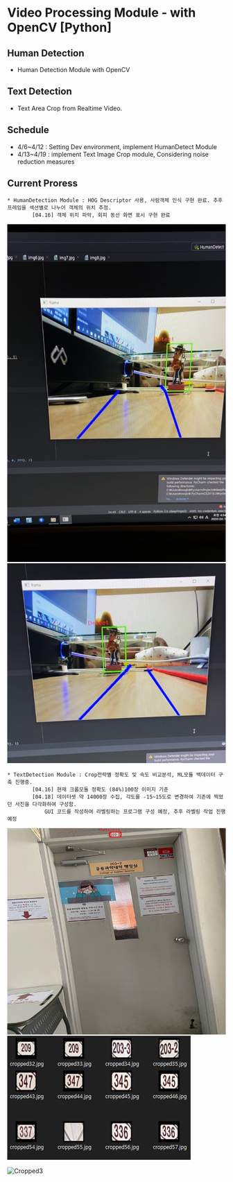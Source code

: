 # Video Processing Module - with OpenCV [Python]

## Human Detection
* Human Detection Module with OpenCV

## Text Detection
* Text Area Crop from Realtime Video.

## Schedule
  * 4/6~4/12 : Setting Dev environment, implement HumanDetect Module
  * 4/13~4/19 : implement Text Image Crop module, Considering noise reduction measures

## Current Proress
    * HumanDetection Module : HOG Descriptor 사용, 사람객체 인식 구현 완료. 추후 프레임을 섹션별로 나누어 객체의 위치 추정.
			[04.16] 객체 위치 파악, 회피 동선 화면 표시 구현 완료
![Avoidimg1](./src/Avoiding_1.jpg)
![Avoidimg2](./src/Avoiding_2.jpg)
    

    * TextDetection Module : Crop전략별 정확도 및 속도 비교분석, ML모듈 백데이터 구축 진행중.
			[04.16] 현재 크롭모듈 정확도 (84%)100장 이미지 기준
			[04.18] 데이터셋 약 14000장 수집, 각도를 -15~15도로 변경하여 기존에 찍었던 사진을 다각화하여 구성함.
				GUI 코드를 작성하여 라벨링하는 프로그램 구성 예정, 추후 라벨링 작업 진행 예정
![Cropped1](./src/Cropped1.jpg)
![Cropped2](./src/Cropped2.jpg)

![Cropped3](./src/Date_set.jpg)

